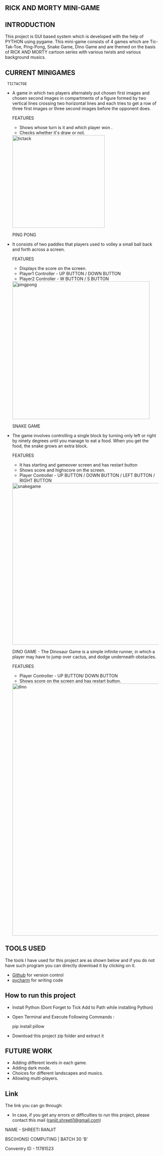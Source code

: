 ## RICK AND MORTY  MINI-GAME 


## INTRODUCTION 
This project is GUI based system which is developed with the help of PYTHON using pygame. This mini-game consists of 4 games which are Tic-Tak-Toe, Ping-Pong,  Snake Game,
Dino Game and are themed on the basis of RICK AND MORTY cartoon series with various twists and various background musics.


## CURRENT MINIGAMES


     
     TICTACTOE
   - A game in which two players alternately put chosen first images and chosen second images in compartments of a figure formed by two vertical lines crossing two
     horizontal lines and each tries to get a row  of three first images or three second images before the opponent does.
     
     FEATURES
     - Shows whose turn is it and which player won . 
     - Checks whether it's draw or not.  



     <img width="303" alt="tictack" src="https://user-images.githubusercontent.com/82461960/135750881-3e4ca8c9-d012-42dc-b716-7a026e1015a3.png">

   
     PING PONG 
   - It consists of two paddles that players used to volley a small ball back and forth across a screen. 
   
     FEATURES 
     - Displays the score on the screen. 
     - Player1 Controller - UP BUTTON / DOWN BUTTON 
     - Player2 Controller - W BUTTON / S BUTTON 

 
 
     <img width="451" alt="pingpong" src="https://user-images.githubusercontent.com/82461960/135750891-55629546-25d0-4e17-bee0-76a89a2eb47b.png">

     
     SNAKE GAME 
   - The game involves controlling a single block  by turning only left or right by ninety degrees until you manage to eat a food. When you get the food, the snake grows an        extra block.
   
     FEATURES 
     - It has starting and gameover screen and has restart button
     - Shows score and highscore on the screen. 
     - Player Controller - UP BUTTON / DOWN BUTTON / LEFT BUTTON / RIGHT BUTTON
     
     
     
     <img width="529" alt="snakegame" src="https://user-images.githubusercontent.com/82461960/135750901-9867bd18-874f-4f7a-bbe6-4b7c7a5ebaca.png">

      
     DINO GAME 
    - The Dinosaur Game is a simple infinite runner, in which a player may have to jump over cactus, and dodge underneath obstacles.

     FEATURES 
     - Player Controller - UP BUTTON/ DOWN BUTTON 
     - Shows score on the screen and has restart button. 
     
     
     <img width="825" alt="dino" src="https://user-images.githubusercontent.com/82461960/135750959-0a77c0ed-eb15-44a1-a08e-746b42a68c0a.png">


## TOOLS USED
The tools I have used for this project are as shown below and if you do not have such program you can directly download it by clicking on it.
-  [Github](https://github.com) for version control
-  [pycharm](https://www.jetbrains.com/pycharm/download/download-thanks.html?platform=windows) for writing code

## How to run this project 

- Install Python (Dont Forget to Tick Add to Path while installing Python)
- Open Terminal and Execute Following Commands :


  pip install pillow
  
- Download this project zip folder and extract it

## FUTURE WORK 
- Adding different levels in each game. 
- Adding dark mode. 
- Choices for different landscapes and musics. 
- Allowing multi-players.

## Link
The link you can go through:
- In case, if you get any errors or difficulties to run this project, please contact  this mail (ranjit.shreeti1@gmail.com)

NAME - SHREETI RANJIT 


BSC(HONS) COMPUTING |  BATCH 30 'B' 


Conventry ID - 11781523 
